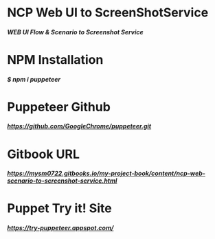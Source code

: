 # NCP Web UI to ScreenShotService
##### WEB UI Flow & Scenario to Screenshot Service

# NPM Installation
##### $ npm i puppeteer

# Puppeteer Github
##### https://github.com/GoogleChrome/puppeteer.git

# Gitbook URL
##### https://mysm0722.gitbooks.io/my-project-book/content/ncp-web-scenario-to-screenshot-service.html

# Puppet Try it! Site
##### https://try-puppeteer.appspot.com/
